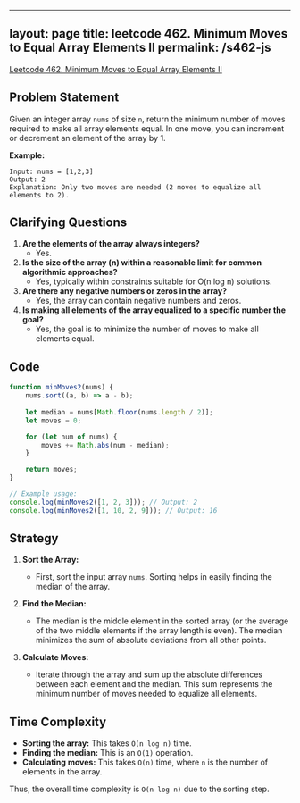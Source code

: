 
---
layout: page
title: leetcode 462. Minimum Moves to Equal Array Elements II
permalink: /s462-js
---
[Leetcode 462. Minimum Moves to Equal Array Elements II](https://algoadvance.github.io/algoadvance/l462)
## Problem Statement

Given an integer array `nums` of size `n`, return the minimum number of moves required to make all array elements equal. In one move, you can increment or decrement an element of the array by 1.

**Example:**

```plaintext
Input: nums = [1,2,3]
Output: 2
Explanation: Only two moves are needed (2 moves to equalize all elements to 2).
```

## Clarifying Questions

1. **Are the elements of the array always integers?**
   - Yes.
2. **Is the size of the array (n) within a reasonable limit for common algorithmic approaches?**
   - Yes, typically within constraints suitable for O(n log n) solutions.
3. **Are there any negative numbers or zeros in the array?**
   - Yes, the array can contain negative numbers and zeros.
4. **Is making all elements of the array equalized to a specific number the goal?**
   - Yes, the goal is to minimize the number of moves to make all elements equal.

## Code

```javascript
function minMoves2(nums) {
    nums.sort((a, b) => a - b);
    
    let median = nums[Math.floor(nums.length / 2)];
    let moves = 0;

    for (let num of nums) {
        moves += Math.abs(num - median);
    }

    return moves;
}

// Example usage:
console.log(minMoves2([1, 2, 3])); // Output: 2
console.log(minMoves2([1, 10, 2, 9])); // Output: 16
```

## Strategy

1. **Sort the Array:** 
   - First, sort the input array `nums`. Sorting helps in easily finding the median of the array.
   
2. **Find the Median:**
   - The median is the middle element in the sorted array (or the average of the two middle elements if the array length is even). The median minimizes the sum of absolute deviations from all other points.
   
3. **Calculate Moves:**
   - Iterate through the array and sum up the absolute differences between each element and the median. This sum represents the minimum number of moves needed to equalize all elements.

## Time Complexity

- **Sorting the array:** This takes `O(n log n)` time.
- **Finding the median:** This is an `O(1)` operation.
- **Calculating moves:** This takes `O(n)` time, where `n` is the number of elements in the array.

Thus, the overall time complexity is `O(n log n)` due to the sorting step.